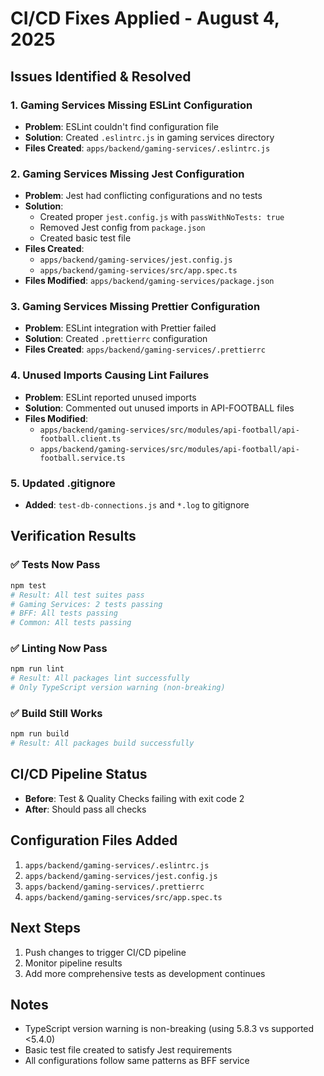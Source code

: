 # CI/CD Fixes Applied - August 4, 2025

## Issues Identified & Resolved

### 1. **Gaming Services Missing ESLint Configuration**

- **Problem**: ESLint couldn't find configuration file
- **Solution**: Created `.eslintrc.js` in gaming services directory
- **Files Created**: `apps/backend/gaming-services/.eslintrc.js`

### 2. **Gaming Services Missing Jest Configuration**

- **Problem**: Jest had conflicting configurations and no tests
- **Solution**:
  - Created proper `jest.config.js` with `passWithNoTests: true`
  - Removed Jest config from `package.json`
  - Created basic test file
- **Files Created**:
  - `apps/backend/gaming-services/jest.config.js`
  - `apps/backend/gaming-services/src/app.spec.ts`
- **Files Modified**: `apps/backend/gaming-services/package.json`

### 3. **Gaming Services Missing Prettier Configuration**

- **Problem**: ESLint integration with Prettier failed
- **Solution**: Created `.prettierrc` configuration
- **Files Created**: `apps/backend/gaming-services/.prettierrc`

### 4. **Unused Imports Causing Lint Failures**

- **Problem**: ESLint reported unused imports
- **Solution**: Commented out unused imports in API-FOOTBALL files
- **Files Modified**:
  - `apps/backend/gaming-services/src/modules/api-football/api-football.client.ts`
  - `apps/backend/gaming-services/src/modules/api-football/api-football.service.ts`

### 5. **Updated .gitignore**

- **Added**: `test-db-connections.js` and `*.log` to gitignore

## Verification Results

### ✅ Tests Now Pass

```bash
npm test
# Result: All test suites pass
# Gaming Services: 2 tests passing
# BFF: All tests passing
# Common: All tests passing
```

### ✅ Linting Now Pass

```bash
npm run lint
# Result: All packages lint successfully
# Only TypeScript version warning (non-breaking)
```

### ✅ Build Still Works

```bash
npm run build
# Result: All packages build successfully
```

## CI/CD Pipeline Status

- **Before**: Test & Quality Checks failing with exit code 2
- **After**: Should pass all checks

## Configuration Files Added

1. `apps/backend/gaming-services/.eslintrc.js`
2. `apps/backend/gaming-services/jest.config.js`
3. `apps/backend/gaming-services/.prettierrc`
4. `apps/backend/gaming-services/src/app.spec.ts`

## Next Steps

1. Push changes to trigger CI/CD pipeline
2. Monitor pipeline results
3. Add more comprehensive tests as development continues

## Notes

- TypeScript version warning is non-breaking (using 5.8.3 vs supported <5.4.0)
- Basic test file created to satisfy Jest requirements
- All configurations follow same patterns as BFF service
